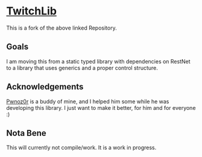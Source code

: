 ﻿# [TwitchLib](https://github.com/Pwnoz0r/TwitchLib)
This is a fork of the above linked Repository.

## Goals
I am moving this from a static typed library with dependencies on RestNet to a library that uses generics and a proper control structure.

## Acknowledgements
[Pwnoz0r](https://github.com/pwnoz0r) is a buddy of mine, and I helped him some while he was developing this library. I just want to make it better, for him and for everyone :)

## Nota Bene
This will currently not compile/work. It is a work in progress.